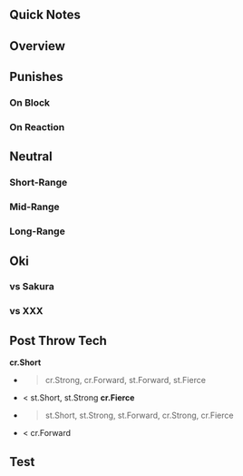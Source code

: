 ## Quick Notes ##

## <a name="Overview">Overview</a> ##

## <a name="Punishes">Punishes</a>

### On Block ###

### On Reaction ###

## <a name="Neutral">Neutral</a> ##

### Short-Range ###

### Mid-Range ###

### Long-Range ###

## <a name="Oki">Oki</a> ##

### vs Sakura ###

### vs XXX ###

## Post Throw Tech ##

**cr.Short**
  - > cr.Strong, cr.Forward, st.Forward, st.Fierce
  - < st.Short, st.Strong
**cr.Fierce**
  - > st.Short, st.Strong, st.Forward, cr.Strong, cr.Fierce
  - < cr.Forward

## Test ##
